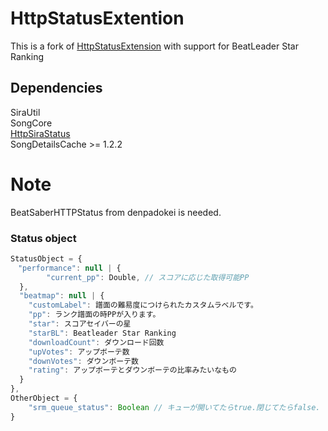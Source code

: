 # HttpStatusExtention
This is a fork of [HttpStatusExtension](https://github.com/denpadokei/HttpStatusExtention) with support for BeatLeader Star Ranking

## Dependencies  
SiraUtil  
SongCore  
[HttpSiraStatus](https://github.com/denpadokei/beatsaber-http-status)  
SongDetailsCache >= 1.2.2 
  
# Note  
BeatSaberHTTPStatus from denpadokei is needed.
  
### Status object

```js
StatusObject = {
　"performance": null | {
		"current_pp": Double, // スコアに応じた取得可能PP
  },
  "beatmap": null | {
    "customLabel": 譜面の難易度につけられたカスタムラベルです。
    "pp": ランク譜面の時PPが入ります。
    "star": スコアセイバーの星
    "starBL": Beatleader Star Ranking
    "downloadCount": ダウンロード回数
    "upVotes": アップボーテ数
    "downVotes": ダウンボーテ数
    "rating": アップボーテとダウンボーテの比率みたいなもの
  }
},
OtherObject = {
    "srm_queue_status": Boolean // キューが開いてたらtrue.閉じてたらfalse.
}
```
